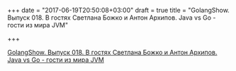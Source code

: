 +++
date = "2017-06-19T20:50:08+03:00"
draft = true
title = "GolangShow. Выпуск 018. В гостях Светлана Божко и Антон Архипов. Java vs Go - гости из мира JVM"

+++

<p><a href="http://golangshow.com/episode/2015/09-16-018/">GolangShow. Выпуск 018. В гостях Светлана Божко и Антон Архипов. Java vs Go - гости из мира JVM</a></p>
